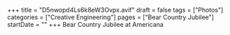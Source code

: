 +++
title = "D5nwopd4Ls6k8eW3Ovpx.avif"
draft = false
tags = ["Photos"]
categories = ["Creative Engineering"]
pages = ["Bear Country Jubilee"]
startDate = ""
+++
Bear Country Jubilee at Americana
